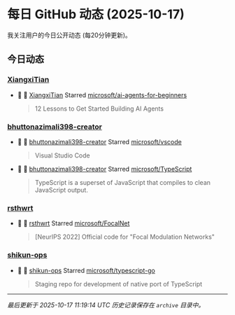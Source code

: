 # 每日 GitHub 动态 (2025-10-17)

我关注用户的今日公开动态 (每20分钟更新)。

## 今日动态

### [XiangxiTian](https://github.com/XiangxiTian)
- 🌟 👤 [XiangxiTian](https://github.com/XiangxiTian) Starred [microsoft/ai-agents-for-beginners](https://github.com/microsoft/ai-agents-for-beginners)
  > 12 Lessons to Get Started Building AI Agents

### [bhuttonazimali398-creator](https://github.com/bhuttonazimali398-creator)
- 🌟 👤 [bhuttonazimali398-creator](https://github.com/bhuttonazimali398-creator) Starred [microsoft/vscode](https://github.com/microsoft/vscode)
  > Visual Studio Code
- 🌟 👤 [bhuttonazimali398-creator](https://github.com/bhuttonazimali398-creator) Starred [microsoft/TypeScript](https://github.com/microsoft/TypeScript)
  > TypeScript is a superset of JavaScript that compiles to clean JavaScript output.

### [rsthwrt](https://github.com/rsthwrt)
- 🌟 👤 [rsthwrt](https://github.com/rsthwrt) Starred [microsoft/FocalNet](https://github.com/microsoft/FocalNet)
  > [NeurIPS 2022] Official code for "Focal Modulation Networks"

### [shikun-ops](https://github.com/shikun-ops)
- 🌟 👤 [shikun-ops](https://github.com/shikun-ops) Starred [microsoft/typescript-go](https://github.com/microsoft/typescript-go)
  > Staging repo for development of native port of TypeScript


---
*最后更新于 2025-10-17 11:19:14 UTC*
*历史记录保存在 `archive` 目录中。*
